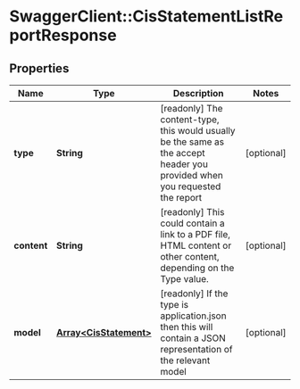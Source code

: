 # SwaggerClient::CisStatementListReportResponse

## Properties
Name | Type | Description | Notes
------------ | ------------- | ------------- | -------------
**type** | **String** | [readonly] The content-type, this would usually be the same as the accept header you provided when you requested the report | [optional] 
**content** | **String** | [readonly] This could contain a link to a PDF file, HTML content or other content, depending on the Type value. | [optional] 
**model** | [**Array&lt;CisStatement&gt;**](CisStatement.md) | [readonly] If the type is application.json then this will contain a JSON representation of the relevant model | [optional] 

